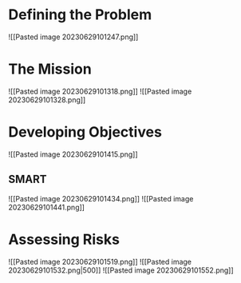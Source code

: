 # Defining the Problem
![[Pasted image 20230629101247.png]]

# The Mission
![[Pasted image 20230629101318.png]]
![[Pasted image 20230629101328.png]]

# Developing Objectives
![[Pasted image 20230629101415.png]]

## SMART
![[Pasted image 20230629101434.png]]
![[Pasted image 20230629101441.png]]

# Assessing Risks
![[Pasted image 20230629101519.png]]
![[Pasted image 20230629101532.png|500]]
![[Pasted image 20230629101552.png]]